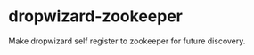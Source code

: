 dropwizard-zookeeper
====================

Make dropwizard self register to zookeeper for future discovery.
